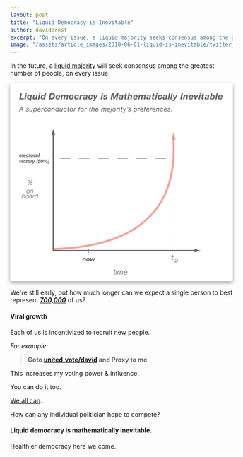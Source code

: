 ```yaml
---
layout: post
title: "Liquid Democracy is Inevitable"
author: davidernst
excerpt: "On every issue, a liquid majority seeks consensus among the greatest number of people. This makes liquid democracy a mathematical inevitability."
image: "/assets/article_images/2018-06-01-liquid-is-inevitable/twitter_large.png"
---
```


In the future, a [liquid majority](/2016/09/21/what-is-liquid-democracy/) will seek consensus among the greatest number of people, on every issue.

<a href="/assets/article_images/2018-06-01-liquid-is-inevitable/LD_is_Inevitable.png" target="_blank"><img src="/assets/article_images/2018-06-01-liquid-is-inevitable/LD_is_Inevitable.png" style="box-shadow: 0px 4px 10px #00000054; border-radius: 5px;" /></a>

We're still early, but how much longer can we expect a single person to best represent [***700,000***](/2017/04/11/lets-end-hotdog-worship-in-america/) of us?

#### Viral growth

Each of us is incentivized to recruit new people.

*For example:*

> **Goto [united.vote/david](https://united.vote/david) and Proxy to me**

This increases my voting power & influence.

You can do it too.

[We all can](https://united.vote/join).

How can any individual politician hope to compete?

#### Liquid democracy is mathematically inevitable.

Healthier democracy here we come.
